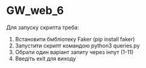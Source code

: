 # GW_web_6

Для запуску скрипта треба:
1) Встановити бмбліотеку Faker (pip install faker)
2) Запустити скрипт командою python3 queries.py
3) Обрати один варіант запиту через інпут (1-11)
4) Введіть exit для виходу